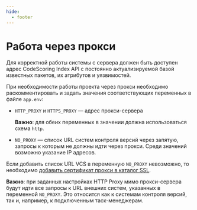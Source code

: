 ```yaml
---
hide:
  - footer
---
```

# Работа через прокси

Для корректной работы системы с сервера должен быть доступен адрес СodeScoring Index API с постоянно актуализируемой базой известных пакетов, их атрибутов и уязвимостей.

При необходимости работы проекта через прокси необходимо раскомментировать и задать значения соответствующих переменных в файле `app.env`:

- `HTTP_PROXY` и `HTTPS_PROXY` — адрес прокси-сервера

    **Важно**: для обеих переменных в значении должна использоваться схема `http`.

- `NO_PROXY` — список URL систем контроля версий через запятую, запросы к которым не должны идти через прокси. Среди значений возможно указание IP адресов.

Если добавить список URL VCS в переменную `NO_PROXY` невозможно, то необходимо [добавить сертификат прокси в каталог SSL](/on-premise/self-signed-ssl).

**Важно**: при заданных настройках НTTP Proxy мимо прокси-сервера будут идти все запросы к URL внешних систем, указанных в переменной `NO_PROXY`. Это относится как к системам контроля версий, так и, например, к подключенным таск-менеджерам.